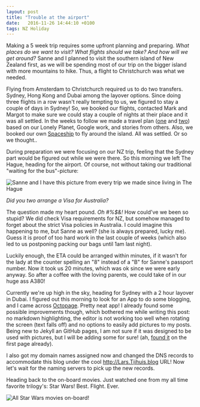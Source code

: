 ```yaml
---
layout: post
title: "Trouble at the airport"
date:   2016-11-26 14:44:10 +0100
tags: NZ Holiday
---
```


Making a 5 week trip requires some upfront planning and preparing. *What places do we want to visit? What flights should we take? And how will we get around?* Sanne and I planned to visit the southern island of New Zealand first, as we will be spending most of our trip on the bigger island with more mountains to hike. Thus, a flight to Christchurch was what we needed.

Flying from Amsterdam to Christchurch required us to do two transfers. Sydney, Hong Kong and Dubai among the layover options. Since doing three flights in a row wasn't really tempting to us, we figured to stay a couple of days in Sydney! So, we booked our flights, contacted Mark and Margot to make sure we could stay a couple of nights at their place and it was all settled. In the weeks to follow we made a travel plan ([one](https://www.google.nl/maps/dir/28+Sheffield+Cres,+Burnside,+Christchurch+8053,+Nieuw-Zeeland/Mount+Cook,+Canterbury,+Nieuw-Zeeland/Te+Anau,+Southland,+Nieuw-Zeeland/Milford+Sound,+Southland,+Nieuw-Zeeland/Queenstown,+Otago,+Nieuw-Zeeland/Fox+Glacier,+West+Coast,+Nieuw-Zeeland/Franz+Josef+Glacier,+West+Coast,+Nieuw-Zeeland/Abel+Tasman+National+Park,+Tasman,+Nieuw-Zeeland/Blenheim,+Marlborough,+Nieuw-Zeeland/Wellington,+Nieuw-Zeeland/@-43.2164201,169.043475,7z/am=t/data=!3m1!4b1!4m62!4m61!1m5!1m1!1s0x6d31f4b549ff507f:0x3b2f7a037e20102e!2m2!1d172.5615245!2d-43.4904051!1m5!1m1!1s0x6d2a533ff2ab8e63:0x500ef86847990d0!2m2!1d170.1221376!2d-43.9105155!1m5!1m1!1s0xa9d46d2095665e6b:0x500ef868479b450!2m2!1d167.718053!2d-45.4144515!1m5!1m1!1s0xa9d60bbf3c7ff175:0x500ef8684798ea0!2m2!1d167.9256213!2d-44.671625!1m5!1m1!1s0xa9d51df1d7a8de5f:0x500ef868479a600!2m2!1d168.6626435!2d-45.0311622!1m5!1m1!1s0x6d2a2f858f40eafd:0x500ef8684796e70!2m2!1d170.0175878!2d-43.4644799!1m5!1m1!1s0x6d297e26ef2fb437:0x500ef8684796ec0!2m2!1d170.1832884!2d-43.3873293!1m5!1m1!1s0x6d3c87733a97ce75:0x500ef868479ce90!2m2!1d173.0013919!2d-40.8223808!1m5!1m1!1s0x6d390e0080e269bd:0xa00ef88e796a530!2m2!1d173.9612498!2d-41.5134425!1m5!1m1!1s0x6d38b1fc49e974cb:0xa00ef63a213b470!2m2!1d174.776236!2d-41.2864603!3e0?hl=nl	) and [two](https://www.google.nl/maps/dir/Wellington,+Nieuw-Zeeland/Mount+Taranaki,+Egmont+National+Park,+Taranaki,+Nieuw-Zeeland/Tongariro+National+Park,+Waikato,+Nieuw-Zeeland/Taupo,+Waikato,+Nieuw-Zeeland/Rotorua,+Plentybaai,+Nieuw-Zeeland/Waitomo+Caves+Road,+Waitomo,+Nieuw-Zeeland/Bay+Of+Islands,+Paihia,+Northland,+Nieuw-Zeeland/60+Walls+Road,+Penrose,+Auckland,+Nieuw-Zeeland/@-38.1946436,170.726659,6z/am=t/data=!3m1!4b1!4m50!4m49!1m5!1m1!1s0x6d38b1fc49e974cb:0xa00ef63a213b470!2m2!1d174.776236!2d-41.2864603!1m5!1m1!1s0x6d15b0517747d98d:0xb4bd6905b2ed0ef9!2m2!1d174.0633993!2d-39.2967702!1m5!1m1!1s0x6d6ba4f1d9dc9d21:0x500ef6143a33440!2m2!1d175.7349656!2d-39.0119995!1m5!1m1!1s0x6d6bef77144b165b:0x500ef6143a309e0!2m2!1d176.0702098!2d-38.6856924!1m5!1m1!1s0x6d6e983d82f6b22b:0x500ef6143a39931!2m2!1d176.2497461!2d-38.1368478!1m5!1m1!1s0x6d6cb8533ed79e71:0x30f1363c99d89f9d!2m2!1d175.1453425!2d-38.2619327!1m5!1m1!1s0x6d0bbaf0bf40d3d9:0x2a00ef61665981f0!2m2!1d174.0682753!2d-35.274137!1m5!1m1!1s0x6d0d48dc80f966c5:0xfdaee41d78d20660!2m2!1d174.8071164!2d-36.9105218!3e0?hl=nl)) based on our Lonely Planet, Google work, and stories from others. Also, we booked our own [Spaceship](http://www.spaceshipsrentals.co.nz) to fly around the island. All was settled. Or so we thought..

During preparation we were focusing on our NZ trip, feeling that the Sydney part would be figured out while we were there. So this morning we left The Hague, heading for the airport. Of course, not without taking our traditional "waiting for the bus"-picture:

![Sanne and I have this picture from every trip we made since living in The Hague](https://dl.dropboxusercontent.com/s/bochj8opxcdvxnm/Photo%2026-11-2016%2C%2021%2006%2056.jpg)

*Did you two arrange a Visa for Australia?* 

The question made my heart pound. *Oh #%$&!* How could've we been so stupid? We did check Visa requirements for NZ, but somehow managed to forget about the strict Visa policies in Australia. I could imagine this happening to me, but Sanne as well? (she is always prepared, lucky me). Guess it is proof of too hard work in the last couple of weeks (which also led to us postponing packing our bags until 1am last night).

Luckily enough, the ETA could be arranged within minutes, if it wasn't for the lady at the counter spelling an "8" instead of a "B" for Sanne's passport number. Now it took us 20 minutes, which was ok since we were early anyway. So after a coffee with the loving parents, we could take of in our huge ass A380!

Currently we're up high in the sky, heading for Sydney with a 2 hour layover in Dubai. I figured out this morning to look for an App to do some blogging, and I came across [Octopage](https://appsto.re/nl/rk9UM.i). Pretty neat app! I already found some possible improvements though, which bothered me while writing this post: no markdown highlighting, the editor is not working too well when rotating the screen (text falls off) and no options to easily add pictures to my posts. Being new to Jekyll an GitHub pages, I am not sure if it was designed to be used with pictures, but I will be adding some for sure! (ah, [found it](https://jekyllrb.com/docs/posts/) on the first page already).

I also got my domain names assigned now and changed the DNS records to accommodate this blog under the cool <http://Lars.Tijhuis.blog> URL! Now let's wait for the naming servers to pick up the new records.

Heading back to the on-board movies. Just watched one from my all time favorite trilogy's: Star Wars! Best. Flight. Ever.

![All Star Wars movies on-board!](https://dl.dropboxusercontent.com/s/69xk5u3aneqrbqt/Photo%2027-11-2016%2C%2000%2055%2030.jpg)



